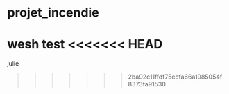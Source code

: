 # projet_incendie
wesh
test
<<<<<<< HEAD
=======

julie
>>>>>>> 2ba92c11ffdf75ecfa66a1985054f8373fa91530
